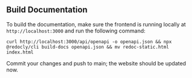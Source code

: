 
## Build Documentation

To build the documentation, make sure the frontend is running locally at `http://localhost:3000` and run the following command:

```
curl http://localhost:3000/api/openapi -o openapi.json && npx @redocly/cli build-docs openapi.json && mv redoc-static.html index.html
```

Commit your changes and push to main; the website should be updated now.
